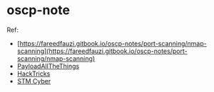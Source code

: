 # oscp-note

Ref: 
- [https://fareedfauzi.gitbook.io/oscp-notes/port-scanning/nmap-scanning](https://fareedfauzi.gitbook.io/oscp-notes/port-scanning/nmap-scanning)
- [PayloadAllTheThings](https://github.com/swisskyrepo/PayloadsAllTheThings)
- [HackTricks](https://book.hacktricks.xyz)
- [STM Cyber](https://blog.stmcyber.com/)
